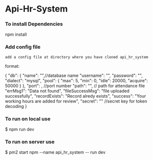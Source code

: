 # Api-Hr-System



### To install Dependencies

 npm install

### Add config file 
	add a config file at directory where you have cloned api_hr_system
format:

{
    "db":
    {
        "name": "",//database name
        "username": "",
        "password": "",
        "dialect": "mysql",
        "pool":
        {
            "max": 5,
            "min": 0,
            "idle": 20000,
            "acquire": 50000
        }
    },
    "port": , //port number
    "path": "", // path for attendance file
    "errMsg1": "Data not found",
    "fileSuccessMsg": "file uploaded successfully",
    "recordExists": "Record alredy exists",
    "success": "Your working hours are added for review",
    "secret": "" //secret key for token decoding 
}

### To run on local use

$ npm run dev

### To run on server use

$ pm2 start npm --name api_hr_system -- run dev
